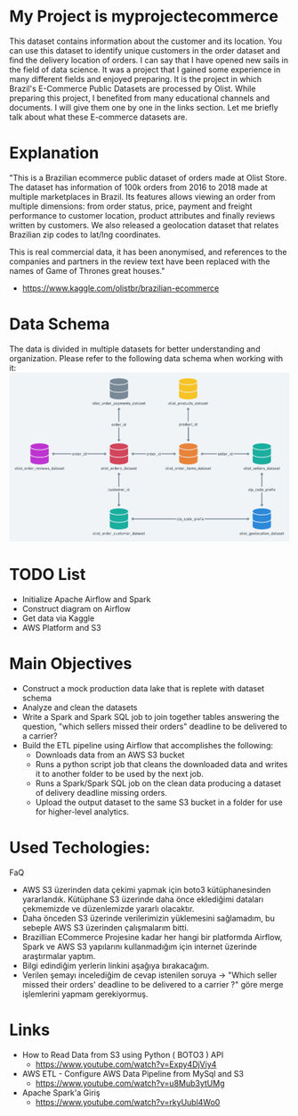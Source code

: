 # My Project is myprojectecommerce
This dataset contains information about the customer and its location. You can use this dataset to identify unique customers in the order dataset and find the delivery location of orders. 
I can say that I have opened new sails in the field of data science. It was a project that I gained some experience in many different fields and enjoyed preparing.
It is the project in which Brazil's E-Commerce Public Datasets are processed by Olist. While preparing this project, I benefited from many educational channels and documents. I will give them one by one in the links section. Let me briefly talk about what these E-commerce datasets are.

# Explanation
"This is a Brazilian ecommerce public dataset of orders made at Olist Store. The dataset has information of 100k orders from 2016 to 2018 made at multiple marketplaces in Brazil. Its features allows viewing an order from multiple dimensions: from order status, price, payment and freight performance to customer location, product attributes and finally reviews written by customers. We also released a geolocation dataset that relates Brazilian zip codes to lat/lng coordinates.

This is real commercial data, it has been anonymised, and references to the companies and partners in the review text have been replaced with the names of Game of Thrones great houses."
* https://www.kaggle.com/olistbr/brazilian-ecommerce

# Data Schema
The data is divided in multiple datasets for better understanding and organization. Please refer to the following data schema when working with it:
![img.png](img.png)


# TODO List

* Initialize Apache Airflow and Spark
* Construct diagram on Airflow
* Get data via Kaggle
* AWS Platform and S3

# Main Objectives

* Construct a mock production data lake that is replete with dataset schema
* Analyze and clean the datasets
* Write a Spark and Spark SQL job to join together tables answering the question, 
"which sellers missed their orders" deadline to be delivered to a carrier?
* Build the ETL pipeline using Airflow that accomplishes the following:
  * Downloads data from an AWS S3 bucket
  * Runs a python script job that cleans the downloaded data and writes it to another folder to be used by the next job.
  * Runs a Spark/Spark SQL job on the clean data producing a dataset of delivery deadline missing orders.
  * Upload the output dataset to the same S3 bucket in a folder for use for higher-level analytics.

# Used Techologies:
 FaQ
* AWS S3 üzerinden data çekimi yapmak için boto3 kütüphanesinden yararlandık. Kütüphane S3 üzerinde daha önce eklediğimi dataları çekmemizde ve düzenlemizde yararlı olacaktır. 
* Daha önceden S3 üzerinde verilerimizin yüklemesini sağlamadım, bu sebeple AWS S3 üzerinden çalışmalarım bitti.
* Brazillian ECommerce Projesine kadar her hangi bir platformda Airflow, Spark ve AWS S3 yapılarını kullanmadığım için internet üzerinde araştırmalar yaptım. 
* Bilgi edindiğim yerlerin linkini aşağıya bırakacağım.
* Verilen şemayı incelediğim de cevap istenilen soruya -> "Which seller missed their orders' deadline to be delivered to a carrier ?" göre merge işlemlerini yapmam gerekiyormuş.

# Links
* How to Read Data from S3 using Python ( BOTO3 ) API
  * https://www.youtube.com/watch?v=Expy4DjViy4
* AWS ETL - Configure AWS Data Pipeline from MySql and S3
  * https://www.youtube.com/watch?v=u8Mub3ytUMg
* Apache Spark'a Giriş
  * https://www.youtube.com/watch?v=rkyUubl4Wo0


